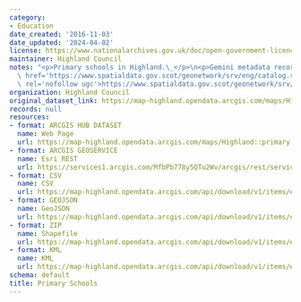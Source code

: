 ```yaml
---
category:
- Education
date_created: '2016-11-03'
date_updated: '2024-04-02'
license: https://www.nationalarchives.gov.uk/doc/open-government-licence/version/3/
maintainer: Highland Council
notes: "<p>Primary schools in Highland.\_</p>\n<p>Gemini metadata record is at <a\
  \ href='https://www.spatialdata.gov.scot/geonetwork/srv/eng/catalog.search#/metadata/%7Bb22faf78-3005-46d2-940b-9a9d1f9638d0%7D'\
  \ rel='nofollow ugc'>https://www.spatialdata.gov.scot/geonetwork/srv/eng/catalog.search#/metadata/%7Bb22faf78-3005-46d2-940b-9a9d1f9638d0%7D</a>.</p>"
organization: Highland Council
original_dataset_link: https://map-highland.opendata.arcgis.com/maps/Highland::primary-schools
records: null
resources:
- format: ARCGIS HUB DATASET
  name: Web Page
  url: https://map-highland.opendata.arcgis.com/maps/Highland::primary-schools
- format: ARCGIS GEOSERVICE
  name: Esri REST
  url: https://services1.arcgis.com/MfbPb778y5QTu2Wv/arcgis/rest/services/PrimarySchools/FeatureServer/0
- format: CSV
  name: CSV
  url: https://map-highland.opendata.arcgis.com/api/download/v1/items/e76a1bb4e47645b2bfc20a4e7dbaef32/csv?layers=0
- format: GEOJSON
  name: GeoJSON
  url: https://map-highland.opendata.arcgis.com/api/download/v1/items/e76a1bb4e47645b2bfc20a4e7dbaef32/geojson?layers=0
- format: ZIP
  name: Shapefile
  url: https://map-highland.opendata.arcgis.com/api/download/v1/items/e76a1bb4e47645b2bfc20a4e7dbaef32/shapefile?layers=0
- format: KML
  name: KML
  url: https://map-highland.opendata.arcgis.com/api/download/v1/items/e76a1bb4e47645b2bfc20a4e7dbaef32/kml?layers=0
schema: default
title: Primary Schools
---
```

